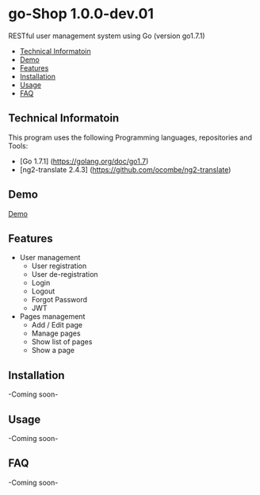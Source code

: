 # go-Shop   1.0.0-dev.01
RESTful user management system using Go (version go1.7.1)

* [Technical Informatoin](#tech-info)
* [Demo](#demo)
* [Features](#features)
* [Installation](#installation)
* [Usage](#usage)
* [FAQ](#faq)


## Technical Informatoin
This program uses the following Programming languages, repositories and Tools:
- [Go 1.7.1] (https://golang.org/doc/go1.7)
- [ng2-translate 2.4.3] (https://github.com/ocombe/ng2-translate)

## Demo
[Demo](http://ng2-profile.theme1.batchu.org/)   


## Features
- User management
	+ User registration
	+ User de-registration
	+ Login
	+ Logout
	+ Forgot Password
	+ JWT
- Pages management
	+ Add / Edit page
	+ Manage pages
	+ Show list of pages
	+ Show a page

## Installation
-Coming soon-
## Usage
-Coming soon-
## FAQ
-Coming soon-
